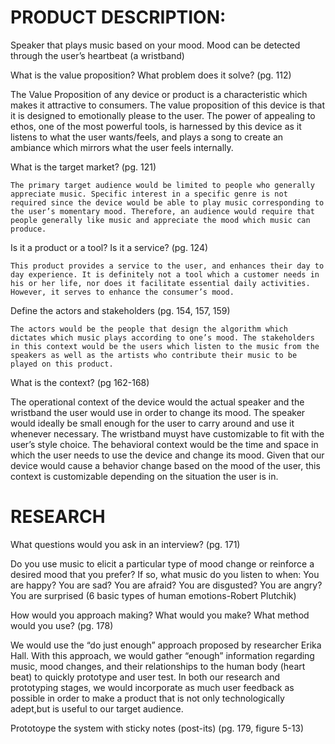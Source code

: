 


# PRODUCT DESCRIPTION: 

Speaker that plays music based on your mood. Mood can be detected through the user’s heartbeat (a wristband)

What is the value proposition? What problem does it solve? (pg. 112) 

The Value Proposition of any device or product is a characteristic which makes it attractive to consumers. The value proposition of this device is that it is designed to emotionally please to the user. The power of appealing to ethos, one of the most powerful tools, is harnessed by this device as it listens to what the user wants/feels, and plays a song to create an ambiance which mirrors what the user feels internally. 

What is the target market? (pg. 121)

	The primary target audience would be limited to people who generally appreciate music. Specific interest in a specific genre is not required since the device would be able to play music corresponding to the user’s momentary mood. Therefore, an audience would require that people generally like music and appreciate the mood which music can produce. 
	
Is it a product or a tool? Is it a service? (pg. 124)

	This product provides a service to the user, and enhances their day to day experience. It is definitely not a tool which a customer needs in his or her life, nor does it facilitate essential daily activities. However, it serves to enhance the consumer’s mood. 
	
Define the actors and stakeholders (pg. 154, 157, 159)

	The actors would be the people that design the algorithm which dictates which music plays according to one’s mood. The stakeholders in this context would be the users which listen to the music from the speakers as well as the artists who contribute their music to be played on this product. 
	
What is the context? (pg 162-168)

The operational context of the device would the actual speaker and the wristband the user would use in order to change its mood. The speaker would ideally be small enough for the user to carry around and use it whenever necessary. The wristband muyst have customizable to fit with the user’s style choice. 
The behavioral context would be the time and space in which the user needs to use the device and change its mood. Given that our device would cause a behavior change based on the mood of the user, this context is customizable depending on the situation the user is in. 

# RESEARCH 

What questions would you ask in an interview? (pg. 171)

Do you use music to elicit a particular type of mood change or reinforce a desired mood that you prefer? If so, what music do you listen to when: 
You are happy?
You are sad?
You are afraid? 
You are disgusted?
You are angry?
You are surprised
(6 basic types of human emotions-Robert Plutchik)


How would you approach making? What would you make? What method would you use? (pg. 178)

We would use the “do just enough” approach proposed by researcher Erika Hall. With this approach, we would gather “enough” information regarding music, mood changes, and their relationships to the human body (heart beat) to quickly prototype and user test. In both our research and prototyping stages, we would incorporate as much user feedback as possible in order to make a product that is not only technologically adept,but is useful to our target audience. 


Prototoype the system with sticky notes (post-its) (pg. 179, figure 5-13)

